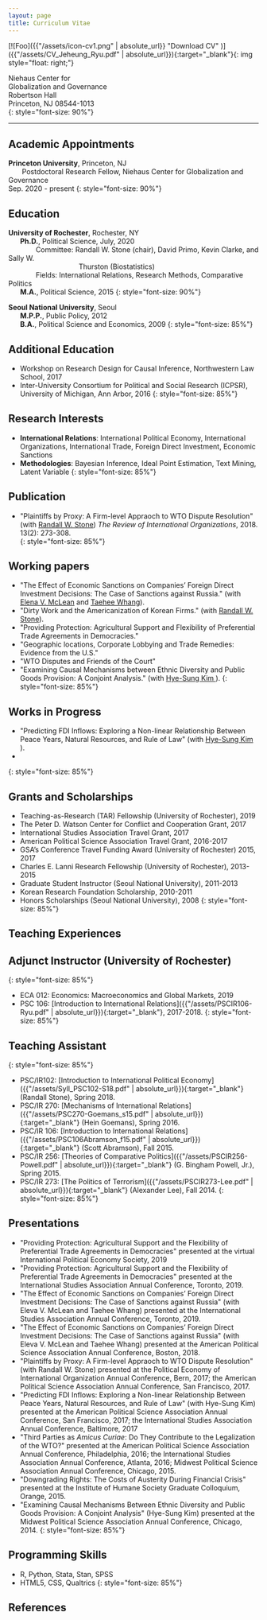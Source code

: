 ```yaml
---
layout: page
title: Curriculum Vitae
---
```


[![Foo]({{"/assets/icon-cv1.png" | absolute_url}} "Download CV" )]({{"/assets/CV_Jeheung_Ryu.pdf" | absolute_url}}){:target="_blank"}{: img style="float: right;"}

Niehaus Center for <br />
Globalization and Governance <br />
Robertson Hall <br />
Princeton, NJ 08544-1013 <br />
{: style="font-size: 90%"}

            

<hr>

## **Academic Appointments**

**Princeton University**, Princeton, NJ <br />
&nbsp;&nbsp;&nbsp;&nbsp;&nbsp;&nbsp; Postdoctoral Research Fellow, Niehaus Center for Globalization and Governance &emsp;&emsp;&emsp;&emsp;&emsp;&emsp;&emsp;&emsp;&emsp;&emsp;&emsp;&emsp;&emsp;&emsp;&emsp;&emsp;&emsp;&emsp;&emsp;&emsp;&emsp;&emsp;&emsp;&emsp;&emsp;&emsp;&emsp;&emsp;&emsp; Sep. 2020 - present
{: style="font-size: 90%"}

## **Education** 

**University of Rochester**, Rochester, NY <br />
&nbsp;&nbsp;&nbsp;&nbsp;&nbsp;&nbsp;**Ph.D.**, Political Science,   July, 2020 <br />
&nbsp;&nbsp;&nbsp;&nbsp;&nbsp;&nbsp;&nbsp;&nbsp;&nbsp;&nbsp;&nbsp;&nbsp;&nbsp;&nbsp;Committee: Randall W. Stone (chair), David Primo, Kevin Clarke, and Sally W.<br />  &nbsp;&nbsp;&nbsp;&nbsp;&nbsp;&nbsp;&nbsp;&nbsp;&nbsp;&nbsp;&nbsp;&nbsp;&nbsp;&nbsp;&nbsp;&nbsp;&nbsp;&nbsp;&nbsp;&nbsp;&nbsp;&nbsp;&nbsp;&nbsp;&nbsp;&nbsp;&nbsp;&nbsp;&nbsp;&nbsp;&nbsp;&nbsp;&nbsp;&nbsp;&nbsp; Thurston (Biostatistics) <br />
&nbsp;&nbsp;&nbsp;&nbsp;&nbsp;&nbsp;&nbsp;&nbsp;&nbsp;&nbsp;&nbsp;&nbsp;&nbsp;&nbsp;Fields: International Relations, Research Methods, Comparative Politics  <br />
&nbsp;&nbsp;&nbsp;&nbsp;&nbsp;&nbsp;**M.A.**, Political Science, 2015
{: style="font-size: 90%"}

**Seoul National University**, Seoul <br />
&nbsp;&nbsp;&nbsp;&nbsp;&nbsp;&nbsp;**M.P.P.**, Public Policy, 2012<br />
&nbsp;&nbsp;&nbsp;&nbsp;&nbsp;&nbsp;**B.A.**, Political Science and Economics, 2009
{: style="font-size: 85%"}

## **Additional Education** 

- Workshop on Research Design for Causal Inference, Northwestern Law School, 2017 <br />
- Inter-University Consortium for Political and Social Research (ICPSR), University of Michigan, Ann Arbor, 2016
{: style="font-size: 85%"}

## **Research Interests** 
- **International Relations**: International Political Economy, International Organizations, International Trade, Foreign Direct Investment, Economic Sanctions <br />
- **Methodologies**: Bayesian Inference, Ideal Point Estimation, Text Mining, Latent Variable
{: style="font-size: 85%"}

## **Publication** 
- "Plaintiffs by Proxy: A Firm-level Appraoch to WTO Dispute Resolution" (with <a href="http://www.sas.rochester.edu/psc/stone/index.html" target="_blank">Randall W. Stone</a>) *The Review of International Organizations*, 2018. 13(2): 273-308. <br />
{: style="font-size: 85%"}

## **Working papers**

- "The Effect of Economic Sanctions on Companies’ Foreign Direct Investment Decisions: The Case of Sanctions against Russia." (with <a href="https://elenamclean.weebly.com/" target="_blank">Elena V. McLean</a> and <a href="https://yonsei.academia.edu/TaeheeWhang" target="_blank">Taehee Whang</a>).
- "Dirty Work and the Americanization of Korean Firms." (with <a href="http://www.sas.rochester.edu/psc/stone/index.html" target="_blank">Randall W. Stone</a>).
- "Providing Protection: Agricultural Support and Flexibility of Preferential Trade Agreements in Democracies."
- "Geographic locations, Corporate Lobbying and Trade Remedies: Evidence from the U.S."
- "WTO Disputes and Friends of the Court"
- "Examining Causal Mechanisms between Ethnic Diversity and Public Goods Provision: A Conjoint Analysis." (with <a href="http://www.hyesungkim.org/" target="_blank">Hye-Sung Kim </a>).
{: style="font-size: 85%"}

## **Works in Progress**

- "Predicting FDI Inflows: Exploring a Non-linear Relationship Between Peace Years, Natural Resources, and Rule of Law" (with <a href="http://www.hyesungkim.org/" target="_blank">Hye-Sung Kim </a>).
- 
{: style="font-size: 85%"}

## **Grants and Scholarships** 
- Teaching-as-Research (TAR) Fellowship (University of Rochester), 2019
- The Peter D. Watson Center for Conflict and Cooperation Grant, 2017
- International Studies Association Travel Grant, 2017
- American Political Science Association Travel Grant, 2016-2017
- GSA’s Conference Travel Funding Award (University of Rochester) 2015, 2017
- Charles E. Lanni Research Fellowship (University of Rochester), 2013-2015
- Graduate Student Instructor (Seoul National University), 2011-2013
- Korean Research Foundation Scholarship, 2010-2011
- Honors Scholarships (Seoul National University), 2008
{: style="font-size: 85%"}

## **Teaching Experiences** 

## Adjunct Instructor (University of Rochester)
{: style="font-size: 85%"}

- ECA 012: Economics: Macroeconomics and Global Markets, 2019
- PSC 106: [Introduction to International Relations]({{"/assets/PSCIR106-Ryu.pdf" | absolute_url}}){:target="_blank"}, 2017-2018.
{: style="font-size: 85%"}

## Teaching Assistant
{: style="font-size: 85%"}

- PSC/IR102: [Introduction to International Political Economy]({{"/assets/Syll_PSC102-S18.pdf" | absolute_url}}){:target="_blank"} (Randall Stone), Spring 2018.
- PSC/IR 270: [Mechanisms of International Relations]({{"/assets/PSC270-Goemans_s15.pdf" | absolute_url}}){:target="_blank"} (Hein Goemans), Spring 2016.
- PSC/IR 106: [Introduction to International Relations]({{"/assets/PSC106Abramson_f15.pdf" | absolute_url}}){:target="_blank"} (Scott Abramson), Fall 2015.
- PSC/IR 256: [Theories of Comparative Politics]({{"/assets/PSCIR256-Powell.pdf" | absolute_url}}){:target="_blank"} (G. Bingham Powell, Jr.), Spring 2015.
- PSC/IR 273: [The Politics of Terrorism]({{"/assets/PSCIR273-Lee.pdf" | absolute_url}}){:target="_blank"} (Alexander Lee), Fall 2014.
{: style="font-size: 85%"}

## **Presentations** 
- "Providing Protection: Agricultural Support and the Flexibility of Preferential Trade Agreements in Democracies" presented at the virtual International Political Economy Society, 2019
- "Providing Protection: Agricultural Support and the Flexibility of Preferential Trade Agreements in Democracies" presented at the International Studies Association Annual Conference, Toronto, 2019.
- "The Effect of Economic Sanctions on Companies’ Foreign Direct Investment Decisions: The Case of Sanctions against Russia" (with Eleva V. McLean and Taehee Whang) presented at the International Studies Association Annual Conference, Toronto, 2019.
- "The Effect of Economic Sanctions on Companies’ Foreign Direct Investment Decisions: The Case of Sanctions against Russia" (with Eleva V. McLean and Taehee Whang) presented at the American Political Science Association Annual Conference, Boston, 2018.
- "Plaintiffs by Proxy: A Firm-level Appraoch to WTO Dispute Resolution" (with Randall W. Stone) presented at the Political Economy of International Organization Annual Conference, Bern, 2017; the American Political Science Association Annual Conference, San Francisco, 2017.
- "Predicting FDI Inflows: Exploring a Non-linear Relationship Between Peace Years, Natural Resources, and Rule of Law" (with Hye-Sung Kim) presented at the American Political Science Association Annual Conference, San Francisco, 2017; the International Studies Association Annual Conference, Baltimore, 2017
- "Third Parties as *Amicus Curiae*: Do They Contribute to the Legalization of the WTO?" presented at the American Political Science Association Annual Conference, Philadelphia, 2016; the International Studies Association Annual Conference, Atlanta, 2016; Midwest Political Science Association Annual Conference, Chicago, 2015.
- "Downgrading Rights: The Costs of Austerity During Financial Crisis" presented at the Institute of Humane Society Graduate Colloquium, Orange, 2015.
- "Examining Causal Mechanisms Between Ethnic Diversity and Public Goods Provision: A Conjoint Analysis" (Hye-Sung Kim) presented at the Midwest Political Science Association Annual Conference, Chicago, 2014.
{: style="font-size: 85%"}

## **Programming Skills** 
- R, Python, Stata, Stan, SPSS
- HTML5, CSS, Qualtrics
{: style="font-size: 85%"}

## **References** 